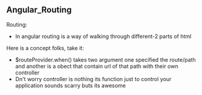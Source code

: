 ## Angular_Routing
Routing: 
* In angular routing is a way of walking through different-2 parts of html

Here is a concept folks, take it:
* $routeProvider.when() takes two argument one specified the route/path and another is a obect that contain url of that path with their
 own controller
* Dn't worry controller is nothing its function just to control your application sounds scarry buts its awesome
